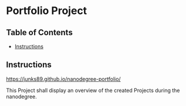 # Portfolio Project

## Table of Contents

* [Instructions](#instructions)
 

## Instructions

https://junks89.github.io/nanodegree-portfolio/

This Project shall display an overview of the created Projects during the nanodegree.

  
